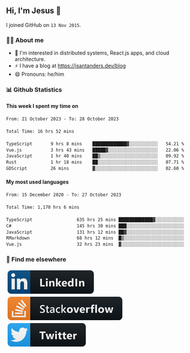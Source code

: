 ## Hi, I'm Jesus 👋

I joined GitHub on `13 Nov 2015`.

<!-- Talking about you -->

### 👨‍💻 About me

- 👦 I'm interested in distributed systems, React.js apps, and cloud architecture.
- ⚡️ I have a blog at <https://jsantanders.dev/blog>
- 😄 Pronouns: he/him

### 📊 Github Statistics

#### This week I spent my time on

<!--START_SECTION:weekly-->

```txt
From: 21 October 2023 - To: 28 October 2023

Total Time: 16 hrs 52 mins

TypeScript       9 hrs 8 mins    █████████████▓░░░░░░░░░░░   54.21 %
Vue.js           3 hrs 43 mins   █████▓░░░░░░░░░░░░░░░░░░░   22.06 %
JavaScript       1 hr 40 mins    ██▒░░░░░░░░░░░░░░░░░░░░░░   09.92 %
Rust             1 hr 18 mins    ██░░░░░░░░░░░░░░░░░░░░░░░   07.71 %
GDScript         26 mins         ▓░░░░░░░░░░░░░░░░░░░░░░░░   02.60 %
```

<!--END_SECTION:weekly-->

#### My most used languages

<!--START_SECTION:alltime-->

```txt
From: 15 December 2020 - To: 27 October 2023

Total Time: 1,170 hrs 6 mins

TypeScript                 635 hrs 25 mins █████████████▓░░░░░░░░░░░   54.30 %
C#                         145 hrs 30 mins ███░░░░░░░░░░░░░░░░░░░░░░   12.44 %
JavaScript                 131 hrs 12 mins ██▓░░░░░░░░░░░░░░░░░░░░░░   11.21 %
RMarkdown                  68 hrs 12 mins  █▒░░░░░░░░░░░░░░░░░░░░░░░   05.83 %
Vue.js                     32 hrs 23 mins  ▓░░░░░░░░░░░░░░░░░░░░░░░░   02.77 %
```

<!--END_SECTION:alltime-->

### 📢 Find me elsewhere

<p>
  <a target="_blank" href="https://linkedin.com/in/jsantanders">
    <img src="https://github.com/jsantanders/jsantanders/blob/master/img/linkedin.svg" alt="LinkedIn" style="vertical-align:top; margin:4px">
  </a>
  
  <a target="_blank" href="https://stackoverflow.com/users/7318331/jesus-santander">
    <img src="https://github.com/jsantanders/jsantanders/blob/master/img/stackoverflow.svg" alt="StackOverflow" style="vertical-align:top; margin:4px">
  </a>
  
  <a target="_blank" href="http://twitter.com/jsantanders">
    <img src="https://github.com/jsantanders/jsantanders/blob/master/img/twitter.svg" alt="Twitter" style="vertical-align:top; margin:4px">
  </a>
</p>
